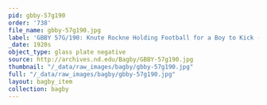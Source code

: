 ```yaml
---
pid: gbby-57g190
order: '738'
file_name: gbby-57g190.jpg
label: 'GBBY 57G/190: Knute Rockne Holding Football for a Boy to Kick - c1920s'
_date: 1920s
object_type: glass plate negative
source: http://archives.nd.edu/Bagby/GBBY-57g190.jpg
thumbnail: "/_data/raw_images/bagby/gbby-57g190.jpg"
full: "/_data/raw_images/bagby/gbby-57g190.jpg"
layout: bagby_item
collection: bagby
---
```

